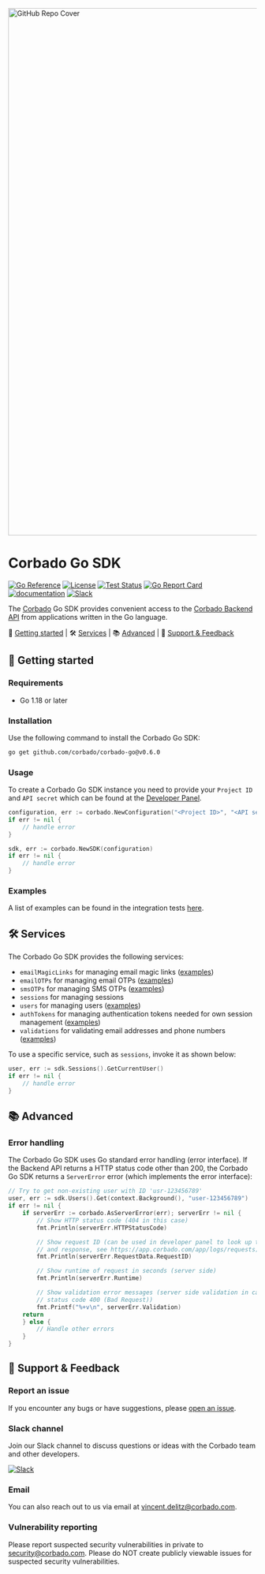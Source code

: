 <img width="1070" alt="GitHub Repo Cover" src="https://github.com/corbado/corbado-php/assets/18458907/aa4f9df6-980b-4b24-bb2f-d71c0f480971">

# Corbado Go SDK

[![Go Reference](https://pkg.go.dev/badge/github.com/corbado/corbado-go.svg)](https://pkg.go.dev/github.com/corbado/corbado-go)
[![License](https://poser.pugx.org/corbado/php-sdk/license.svg)](https://packagist.org/packages/corbado/php-sdk)
[![Test Status](https://github.com/corbado/corbado-go/workflows/tests/badge.svg)](https://github.com/corbado/corbado-go/actions?query=workflow%3Atests)
[![Go Report Card](https://goreportcard.com/badge/github.com/corbado/corbado-go)](https://goreportcard.com/report/github.com/corbado/corbado-go)
[![documentation](https://img.shields.io/badge/documentation-Corbado_Backend_API_Reference-blue.svg)](https://api.corbado.com/docs/api/)
[![Slack](https://img.shields.io/badge/slack-join%20chat-brightgreen.svg)](https://join.slack.com/t/corbado/shared_invite/zt-1b7867yz8-V~Xr~ngmSGbt7IA~g16ZsQ)

The [Corbado](https://www.corbado.com) Go SDK provides convenient access to the [Corbado Backend API](https://api.corbado.com/docs/api/) from applications written in the Go language.

:rocket: [Getting started](#rocket-getting-started) | :hammer_and_wrench: [Services](#hammer_and_wrench-services) | :books: [Advanced](#books-advanced) | :speech_balloon: [Support & Feedback](#speech_balloon-support--feedback)

## :rocket: Getting started

### Requirements

- Go 1.18 or later

### Installation

Use the following command to install the Corbado Go SDK:

```bash
go get github.com/corbado/corbado-go@v0.6.0
```

### Usage

To create a Corbado Go SDK instance you need to provide your `Project ID` and `API secret` which can be found at the [Developer Panel](https://app.corbado.com).

```Go
configuration, err := corbado.NewConfiguration("<Project ID>", "<API secret>")
if err != nil {
    // handle error
}

sdk, err := corbado.NewSDK(configuration)
if err != nil {
    // handle error
}
```

### Examples

A list of examples can be found in the integration tests [here](tests/integration).

## :hammer_and_wrench: Services

The Corbado Go SDK provides the following services:

- `emailMagicLinks` for managing email magic links ([examples](tests/integration/emailmagiclink))
- `emailOTPs` for managing email OTPs ([examples](tests/integration/emailotp))
- `smsOTPs` for managing SMS OTPs ([examples](tests/integration/smsotp))
- `sessions` for managing sessions
- `users` for managing users ([examples](tests/integration/user))
- `authTokens` for managing authentication tokens needed for own session management ([examples](tests/integration/authtoken))
- `validations` for validating email addresses and phone numbers ([examples](tests/integration/validation))

To use a specific service, such as `sessions`, invoke it as shown below:

```Go
user, err := sdk.Sessions().GetCurrentUser()
if err != nil {
    // handle error
}
``` 

## :books: Advanced

### Error handling

The Corbado Go SDK uses Go standard error handling (error interface). If the Backend API returns a HTTP status code other than 200, the Corbado Go SDK returns a `ServerError` error (which implements the error interface):

```Go
// Try to get non-existing user with ID 'usr-123456789'
user, err := sdk.Users().Get(context.Background(), "user-123456789")
if err != nil {
    if serverErr := corbado.AsServerError(err); serverErr != nil {
        // Show HTTP status code (404 in this case) 
        fmt.Println(serverErr.HTTPStatusCode)

        // Show request ID (can be used in developer panel to look up the full request
        // and response, see https://app.corbado.com/app/logs/requests)
        fmt.Println(serverErr.RequestData.RequestID)

        // Show runtime of request in seconds (server side)
        fmt.Println(serverErr.Runtime)

        // Show validation error messages (server side validation in case of HTTP
        // status code 400 (Bad Request))
        fmt.Printf("%+v\n", serverErr.Validation)
    return
    } else {
        // Handle other errors
    }
}
```

## :speech_balloon: Support & Feedback

### Report an issue

If you encounter any bugs or have suggestions, please [open an issue](https://github.com/corbado/corbado-go/issues/new).

### Slack channel

Join our Slack channel to discuss questions or ideas with the Corbado team and other developers.

[![Slack](https://img.shields.io/badge/slack-join%20chat-brightgreen.svg)](https://join.slack.com/t/corbado/shared_invite/zt-1b7867yz8-V~Xr~ngmSGbt7IA~g16ZsQ)

### Email

You can also reach out to us via email at vincent.delitz@corbado.com.

### Vulnerability reporting

Please report suspected security vulnerabilities in private to security@corbado.com. Please do NOT create publicly viewable issues for suspected security vulnerabilities.